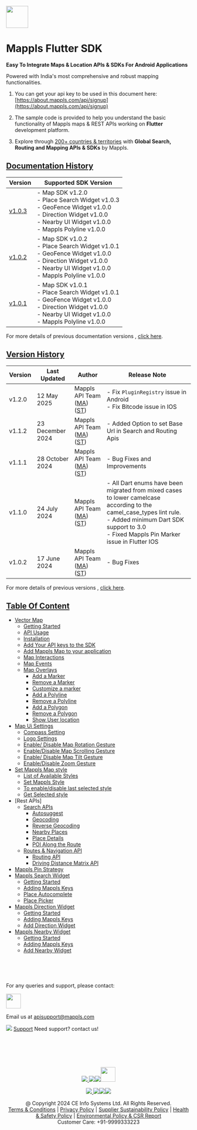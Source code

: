 [<img src="https://about.mappls.com/images/mappls-b-logo.svg" height="60"/> </p>](https://www.mapmyindia.com/api)

# Mappls Flutter SDK

**Easy To Integrate Maps & Location APIs & SDKs For Android Applications**

Powered with India's most comprehensive and robust mapping functionalities.

1. You can get your api key to be used in this document here: [https://about.mappls.com/api/signup](https://about.mappls.com/api/signup)

2. The sample code is provided to help you understand the basic functionality of Mappls maps & REST APIs working on **Flutter** development platform.

4. Explore through [200+ countries & territories](https://github.com/mappls-api/mappls-rest-apis/blob/main/docs/countryISO.md) with **Global Search, Routing and Mapping APIs & SDKs** by Mappls.

## [Documentation History](#Documentation-History)

| Version               | Supported SDK Version                                                                                                                                                             |  
|-----------------------|-----------------------------------------------------------------------------------------------------------------------------------------------------------------------------------|    
| [v1.0.3](docs/v1.0.3/README.md) | - Map SDK v1.2.0 <br/> - Place Search Widget v1.0.3 <br/> - GeoFence Widget v1.0.0 <br/> - Direction Widget v1.0.0 <br/> - Nearby UI Widget v1.0.0 <br/> - Mappls Polyline v1.0.0 |
| [v1.0.2](docs/v1.0.2/README.md) | - Map SDK v1.0.2 <br/> - Place Search Widget v1.0.1 <br/> - GeoFence Widget v1.0.0 <br/> - Direction Widget v1.0.0 <br/> - Nearby UI Widget v1.0.0 <br/> - Mappls Polyline v1.0.0 |
| [v1.0.1](docs/v1.0.1/README.md) | - Map SDK v1.0.1 <br/> - Place Search Widget v1.0.1 <br/> - GeoFence Widget v1.0.0 <br/> - Direction Widget v1.0.0 <br/> - Nearby UI Widget v1.0.0 <br/> - Mappls Polyline v1.0.0 |

For more details of previous documentation versions , [click here](./Documentation-History.md).


## [Version History](#Version-History)
| Version | Last Updated | Author |  Release Note| 
| ---- | ---- | ---- | ---- |
| v1.2.0 | 12 May 2025 | Mappls API Team ([MA](https://github.com/mdakram)) ([ST](https://github.com/saksham66)) |   - Fix `PluginRegistry` issue in Android <br/> - Fix Bitcode issue in IOS |
| v1.1.2 | 23 December 2024 | Mappls API Team ([MA](https://github.com/mdakram)) ([ST](https://github.com/saksham66)) |   - Added Option to set Base Url in Search and Routing Apis |
| v1.1.1 | 28 October 2024 | Mappls API Team ([MA](https://github.com/mdakram)) ([ST](https://github.com/saksham66)) |   - Bug Fixes and Improvements |
| v1.1.0 | 24 July 2024 | Mappls API Team ([MA](https://github.com/mdakram)) ([ST](https://github.com/saksham66)) |   - All Dart enums have been migrated from mixed cases to lower camelcase according to the camel_case_types lint rule. <br/> - Added minimum Dart SDK support to 3.0 <br/> - Fixed Mappls Pin Marker issue in Flutter IOS |
| v1.0.2 | 17 June 2024 | Mappls API Team ([MA](https://github.com/mdakram)) ([ST](https://github.com/saksham66)) |   - Bug Fixes |

For more details of previous versions , [click here](./Version-History.md).

## [Table Of Content](#Table-Of-Content)
- [Vector Map](./Getting-Started.md)
  - [Getting Started](./Getting-Started.md#getting-started)
  - [API Usage](./Getting-Started.md#api-usage)
  - [Installation](./Getting-Started.md#installation)
  - [Add Your API keys to the SDK](./Getting-Started.md#add-your-api-keys-to-the-sdk)
  - [Add Mappls Map to your application](./Getting-Started.md#add-mappls-map-to-your-application)
  - [Map Interactions](./Getting-Started.md#map-interactions)
  - [Map Events](./Getting-Started.md#map-events)
  - [Map Overlays](./Getting-Started.md#map-overlays)
    - [Add a Marker](./Getting-Started.md#add-a-marker)
    - [Remove a Marker](./Getting-Started.md#remove-a-marker)
    - [Customize a marker](./Getting-Started.md#customize-a-marker)
    - [Add a Polyline](./Getting-Started.md#add-a-polyline)
    - [Remove a Polyline](./Getting-Started.md#remove-a-polyline)
    - [Add a Polygon](./Getting-Started.md#add-a-polygon)
    - [Remove a Polygon](./Getting-Started.md#remove-a-polygon)
    - [Show User location](./Getting-Started.md#show-user-location)
- [Map Ui Settings](./Map-Ui-Settings.md)
  - [Compass Setting](./Map-Ui-Settings.md#compass-settings)
  - [Logo Settings](./Map-Ui-Settings.md#logo-settings)
  - [Enable/ Disable Map Rotation Gesture](./Map-Ui-Settings.md#enable-disable-map-rotation-gesture)
  - [Enable/Disable Map Scrolling Gesture](./Map-Ui-Settings.md#enabledisable-map-scrolling-gesture)
  - [Enable/ Disable Map Tilt Gesture](./Map-Ui-Settings.md#enable-disable-map-tilt-gesture)
  - [Enable/Disable Zoom Gesture](./Map-Ui-Settings.md#enabledisable-zoom-gesture)
- [Set Mappls Map style](./Mappls-Map-Style.md)
  - [List of Available Styles](./Mappls-Map-Style.md#list-of-available-styles)
  - [Set Mappls Style](./Mappls-Map-Style.md#set-mappls-style)
  - [To enable/disable last selected style](./Mappls-Map-Style.md#to-enabledisable-last-selected-style)
  - [Get Selected style](./Mappls-Map-Style.md#get-selected-style)
- [Rest APIs]
  - [Search APIs](./Search-Api.md)
    - [Autosuggest](./Search-Api.md#auto-suggest)
    - [Geocoding](./Search-Api.md#geocoding)
    - [Reverse Geocoding](./Search-Api.md#reverse-geocoding)
    - [Nearby Places](./Search-Api.md#nearby-places)
    - [Place Details](./Search-Api.md#place-details)
    - [POI Along the Route](./Search-Api.md#poi-along-the-route)
  - [Routes & Navigation API](./Routing-Api.md)
    - [Routing API](./Routing-Api.md#routing-api)
    - [Driving Distance Matrix API](./Routing-Api.md#driving-distance-matrix-api)
- [Mappls Pin Strategy](./Mappls-Pin-Strategy.md)
- [Mappls Search Widget](./Place-Autocomplete-Widget.md)
  - [Getting Started](./Place-Autocomplete-Widget.md#getting-started)
  - [Adding Mappls Keys](./Place-Autocomplete-Widget.md#adding-mappls-keys)
  - [Place Autocomplete](./Place-Autocomplete-Widget.md#place-autocomplete)
  - [Place Picker](./Place-Autocomplete-Widget.md#place-picker)
- [Mappls Direction Widget](./Direction-Ui.md)
  - [Getting Started](./Direction-Ui.md#getting-started)
  - [Adding Mappls Keys](./Direction-Ui.md#adding-mappls-keys)
  - [Add Direction Widget](./Direction-Ui.md#add-direction-widget)
- [Mappls Nearby Widget](./Nearby-Widget.md)
  - [Getting Started](./Nearby-Widget.md#getting-started)
  - [Adding Mappls Keys](./Nearby-Widget.md#adding-mappls-keys)
  - [Add Nearby Widget](./Nearby-Widget.md#add-nearby-widget)

<br><br><br>

For any queries and support, please contact:

[<img src="https://about.mappls.com/images/mappls-logo.svg" height="40"/> </p>](https://about.mappls.com/api/)
Email us at [apisupport@mappls.com](mailto:apisupport@mappls.com)


![](https://www.mapmyindia.com/api/img/icons/support.png)
[Support](https://about.mappls.com/contact/)
Need support? contact us!

<br></br>
<br></br>

[<p align="center"> <img src="https://www.mapmyindia.com/api/img/icons/stack-overflow.png"/> ](https://stackoverflow.com/questions/tagged/mappls-api)[![](https://www.mapmyindia.com/api/img/icons/blog.png)](https://about.mappls.com/blog/)[![](https://www.mapmyindia.com/api/img/icons/gethub.png)](https://github.com/Mappls-api)[<img src="https://mmi-api-team.s3.ap-south-1.amazonaws.com/API-Team/npm-logo.one-third%5B1%5D.png" height="40"/> </p>](https://www.npmjs.com/org/mapmyindia)



[<p align="center"> <img src="https://www.mapmyindia.com/june-newsletter/icon4.png"/> ](https://www.facebook.com/Mapplsofficial)[![](https://www.mapmyindia.com/june-newsletter/icon2.png)](https://twitter.com/mappls)[![](https://www.mapmyindia.com/newsletter/2017/aug/llinkedin.png)](https://www.linkedin.com/company/mappls/)[![](https://www.mapmyindia.com/june-newsletter/icon3.png)](https://www.youtube.com/channel/UCAWvWsh-dZLLeUU7_J9HiOA)




<div align="center">@ Copyright 2024 CE Info Systems Ltd. All Rights Reserved.</div>

<div align="center"> <a href="https://about.mappls.com/api/terms-&-conditions">Terms & Conditions</a> | <a href="https://about.mappls.com/about/privacy-policy">Privacy Policy</a> | <a href="https://about.mappls.com/pdf/mapmyIndia-sustainability-policy-healt-labour-rules-supplir-sustainability.pdf">Supplier Sustainability Policy</a> | <a href="https://about.mappls.com/pdf/Health-Safety-Management.pdf">Health & Safety Policy</a> | <a href="https://about.mappls.com/pdf/Environment-Sustainability-Policy-CSR-Report.pdf">Environmental Policy & CSR Report</a>

<div align="center">Customer Care: +91-9999333223</div>